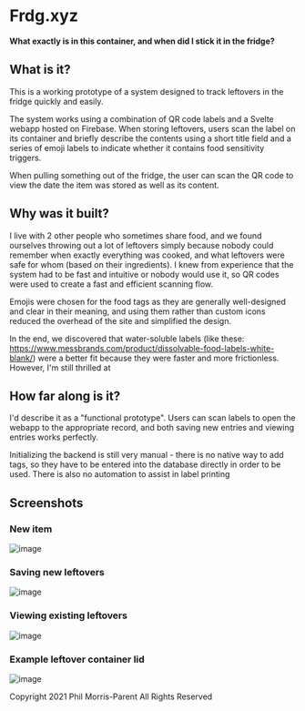 # Frdg.xyz
**What exactly is in this container, and when did I stick it in the fridge?**

## What is it?
This is a working prototype of a system designed to track leftovers in the fridge quickly and easily.

The system works using a combination of QR code labels and a Svelte webapp hosted on Firebase. When storing leftovers, users scan the label on its container and briefly describe the contents using a short title field and a series of emoji labels to indicate whether it contains food sensitivity triggers.

When pulling something out of the fridge, the user can scan the QR code to view the date the item was stored as well as its content.

## Why was it built?
I live with 2 other people who sometimes share food, and we found ourselves throwing out a lot of leftovers simply because nobody could remember when exactly everything was cooked, and what leftovers were safe for whom (based on their ingredients). I knew from experience that the system had to be fast and intuitive or nobody would use it, so QR codes were used to create a fast and efficient scanning flow. 

Emojis were chosen for the food tags as they are generally well-designed and clear in their meaning, and using them rather than custom icons reduced the overhead of the site and simplified the design.

In the end, we discovered that water-soluble labels (like these: https://www.messbrands.com/product/dissolvable-food-labels-white-blank/) were a better fit because they were faster and more frictionless. However, I'm still thrilled at 

## How far along is it?
I'd describe it as a "functional prototype". Users can scan labels to open the webapp to the appropriate record, and both saving new entries and viewing entries works perfectly.

Initializing the backend is still very manual - there is no native way to add tags, so they have to be entered into the database directly in order to be used. There is also no automation to assist in label printing

## Screenshots
### New item
![image](https://github.com/phillmp/kitchenapp/assets/8772256/5f543a8a-1e6c-4edf-bb07-200bb33ee5d1)

### Saving new leftovers 
![image](https://github.com/phillmp/kitchenapp/assets/8772256/fd211322-7564-49b1-8da2-e53fd99848c8)

### Viewing existing leftovers
![image](https://github.com/phillmp/kitchenapp/assets/8772256/eb663ec4-0f43-49b4-ab3c-10a5c4cb5035)

### Example leftover container lid
![image](https://github.com/phillmp/kitchenapp/assets/8772256/d2ab1e5f-d198-4d5f-9d43-c6cb6d169606)






Copyright 2021 Phil Morris-Parent
All Rights Reserved
